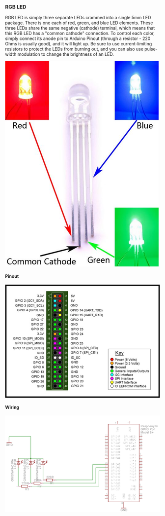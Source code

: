 ### RGB LED

RGB LED is simply three separate LEDs crammed into a single 5mm LED package. There is one each of red, green, and blue LED elements. These three LEDs share the same negative (cathode) terminal, which means that this RGB LED has a "common cathode" connection. To control each color, simply connect its anode pin to Arduino Pinout (through a resistor - 220 Ohms is usually good), and it will light up. Be sure to use current-limiting resistors to protect the LEDs from burning out, and you can also use pulse-width modulation to change the brightness of an LED.

![alt text](img/rgb.jpg)

#### Pinout

![alt text](img/pir2.jpg)

#### Wiring

![alt text](img/rgb.png)
